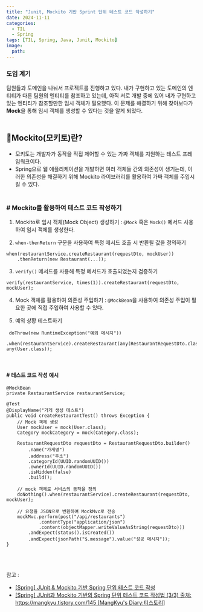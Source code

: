 ```yaml
---
title: "Junit, Mockito 기반 Sprint 단위 테스트 코드 작성하기"
date: 2024-11-11
categories:
  - TIL
  - Spring
tags: [TIL, Spring, Java, Junit, Mockito]
image:
  path: 
---
```


### 도입 계기
팀원들과 도메인을 나눠서 프로젝트를 진행하고 있다. 내가 구현하고 있는 도메인의 엔티티가 다른 팀원의 엔티티를 참조하고 있는데, 아직 서로 개발 중에 있어 내가 구현하고 있는 엔티티가 참조할만한 임시 객체가 필요했다. 이 문제를 해결하기 위해 찾아보다가 **Mock**을 통해 임시 객체를 생성할 수 있다는 것을 알게 되었다.
<br /><br />

## 📍Mockito(모키토)란?
- 모키토는 개발자가 동작을 직접 제어할 수 있는 가짜 객체를 지원하는 테스트 프레임워크이다.
- Spring으로 웹 애플리케이션을 개발하면 여러 객체들 간의 의존성이 생기는데, 이러한 의존성을 해결하기 위해 Mockito 라이브러리를 활용하여 가짜 객체를 주입시킬 수 있다. 
<br /><br />

### # Mockito를 활용하여 테스트 코드 작성하기
1. Mockito로 임시 객체(Mock Object) 생성하기
  : `@Mock` 혹은 `Mock()` 메서드 사용하여 임시 객체를 생성한다.


2. `when-thenReturn` 구문을 사용하여 특정 메서드 호출 시 반환될 값을 정의하기
  ```
  when(restaurantService.createRestaurant(requestDto, mockUser))
      .thenReturn(new Restaurant(...));
  ```


3. `verify()` 메서드를 사용해 특정 메서드가 호출되었는지 검증하기
  ```
  verify(restaurantService, times(1)).createRestaurant(requestDto, mockUser);
  ```


4. Mock 객체를 활용하여 의존성 주입하기
  : `@MockBean`을 사용하여 의존성 주입이 필요한 곳에 직접 주입하여 사용할 수 있다.


5. 예외 상황 테스트하기
  ```
   doThrow(new RuntimeException("예외 메시지"))
    .when(restaurantService).createRestaurant(any(RestaurantRequestDto.class), any(User.class));
  ```
<br />

#### # 테스트 코드 작성 예시
```
@MockBean
private RestaurantService restaurantService;

@Test
@DisplayName("가게 생성 테스트")
public void createRestaurantTest() throws Exception {
    // Mock 객체 생성
    User mockUser = mock(User.class);
    Category mockCategory = mock(Category.class);

    RestaurantRequestDto requestDto = RestaurantRequestDto.builder()
        .name("가게명")
        .address("주소")
        .categoryId(UUID.randomUUID())
        .ownerId(UUID.randomUUID())
        .isHidden(false)
        .build();

    // mock 객체로 서비스의 동작을 정의
    doNothing().when(restaurantService).createRestaurant(requestDto, mockUser);

    // 요청을 JSON으로 변환하여 MockMvc로 전송
    mockMvc.perform(post("/api/restaurants")
            .contentType("application/json")
            .content(objectMapper.writeValueAsString(requestDto)))
        .andExpect(status().isCreated())
        .andExpect(jsonPath("$.message").value("성공 메시지"));
}
```

<br /><br />

참고 :
- [[Spring] JUnit & Mockito 기반 Spring 단위 테스트 코드 작성](https://velog.io/@sussa3007/Spring-JUnit-Mockito-%EA%B8%B0%EB%B0%98-Spring-%EB%8B%A8%EC%9C%84-%ED%85%8C%EC%8A%A4%ED%8A%B8-%EC%BD%94%EB%93%9C-%EC%9E%91%EC%84%B1)
- [[Spring] JUnit과 Mockito 기반의 Spring 단위 테스트 코드 작성법 (3/3)
출처: https://mangkyu.tistory.com/145 [MangKyu's Diary:티스토리]](https://mangkyu.tistory.com/145)
